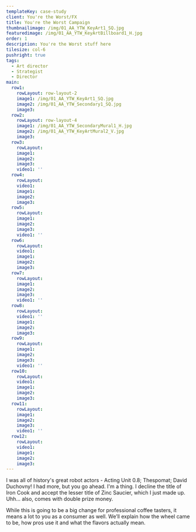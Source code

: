```yaml
---
templateKey: case-study
client: You're the Worst/FX
title: You're the Worst Campaign
thumbnailimage: /img/01_AA_YTW_KeyArt1_SQ.jpg
featuredimage: /img/01_AA_YTW_KeyArtBillboard1_H.jpg
order: 1
description: You're the Worst stuff here
tilesize: col-6
pushright: true
tags:
  - Art director
  - Strategist
  - Director
main:
  row1:
    rowLayout: row-layout-2
    image1: /img/01_AA_YTW_KeyArt1_SQ.jpg
    image2: /img/01_AA_YTW_Secondary1_SQ.jpg
    image3:
  row2:
    rowLayout: row-layout-4
    image1: /img/01_AA_YTW_SecondaryMural1_H.jpg
    image2: /img/01_AA_YTW_KeyArtMural2_V.jpg
    image3:
  row3:
    rowLayout:
    image1:
    image2: 
    image3:
    video1: ''
  row4:
    rowLayout:
    video1:
    image1:
    image2:
    image3:
  row5:
    rowLayout:
    image1: 
    image2: 
    image3:
    video1: ''
  row6:
    rowLayout: 
    video1:
    image1:
    image2:
    image3:
  row7:
    rowLayout: 
    image1: 
    image2: 
    image3:
    video1: ''
  row8:
    rowLayout: 
    video1: ''
    image1:
    image2:
    image3:
  row9:
    rowLayout:
    image1: 
    image2: 
    image3:
    video1: ''
  row10:
    rowLayout: 
    video1: 
    image1:
    image2:
    image3:
  row11:
    rowLayout:
    image1: 
    image2: 
    image3:
    video1: ''
  row12:
    rowLayout: 
    video1:
    image1:
    image2:
    image3:                 
---
```

I was all of history's great robot actors - Acting Unit 0.8; Thespomat; David Duchovny! I had more, but you go ahead. I'm a thing. I decline the title of Iron Cook and accept the lesser title of Zinc Saucier, which I just made up. Uhh… also, comes with double prize money.

While this is going to be a big change for professional coffee tasters, it means a lot to you as a consumer as well. We’ll explain how the wheel came to be, how pros use it and what the flavors actually mean.

